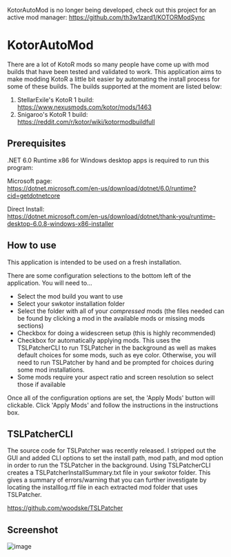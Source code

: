 KotorAutoMod is no longer being developed, check out this project for an active mod manager: https://github.com/th3w1zard1/KOTORModSync

# KotorAutoMod

There are a lot of KotoR mods so many people have come up with mod builds that have been tested and validated to work. This application aims to make modding KotoR a little bit easier by automating the install process for some of these builds. The builds supported at the moment are listed below:

1. StellarExile's KotoR 1 build: https://www.nexusmods.com/kotor/mods/1463
2. Snigaroo's KotoR 1 build: https://reddit.com/r/kotor/wiki/kotormodbuildfull

## Prerequisites

.NET 6.0 Runtime x86 for Windows desktop apps is required to run this program:    

Microsoft page:    
https://dotnet.microsoft.com/en-us/download/dotnet/6.0/runtime?cid=getdotnetcore

Direct Install:    
https://dotnet.microsoft.com/en-us/download/dotnet/thank-you/runtime-desktop-6.0.8-windows-x86-installer

## How to use

This application is intended to be used on a fresh installation.

There are some configuration selections to the bottom left of the application. You will need to... 
* Select the mod build you want to use
* Select your swkotor installation folder 
* Select the folder with all of your *compressed* mods (the files needed can be found by clicking a mod in the available mods or missing mods sections)
* Checkbox for doing a widescreen setup (this is highly recommended)
* Checkbox for automatically applying mods. This uses the TSLPatcherCLI to run TSLPatcher in the background as well as makes default choices for some mods, such as eye color. Otherwise, you will need to run TSLPatcher by hand and be prompted for choices during some mod installations.
* Some mods require your aspect ratio and screen resolution so select those if available

Once all of the configuration options are set, the 'Apply Mods' button will clickable. Click 'Apply Mods' and follow the instructions in the instructions box.

## TSLPatcherCLI

The source code for TSLPatcher was recently released. I stripped out the GUI and added CLI options to set the install path, mod path, and mod option in order to run the TSLPatcher in the background. Using TSLPatcherCLI creates a TSLPatcherInstallSummary.txt file in your swkotor folder. This gives a summary of errors/warning that you can further investigate by locating the installlog.rtf file in each extracted mod folder that uses TSLPatcher.

https://github.com/woodske/TSLPatcher

## Screenshot

![image](https://user-images.githubusercontent.com/20936822/184259761-df84fae6-3aa0-4a7e-9652-3f125a5ea705.png)

